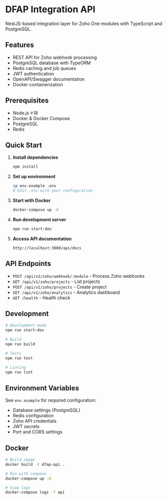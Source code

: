 # DFAP Integration API

NestJS-based integration layer for Zoho One modules with TypeScript and PostgreSQL.

## Features

- REST API for Zoho webhook processing
- PostgreSQL database with TypeORM
- Redis caching and job queues
- JWT authentication
- OpenAPI/Swagger documentation
- Docker containerization

## Prerequisites

- Node.js ≥18
- Docker & Docker Compose
- PostgreSQL
- Redis

## Quick Start

1. **Install dependencies**
   ```bash
   npm install
   ```

2. **Set up environment**
   ```bash
   cp env.example .env
   # Edit .env with your configuration
   ```

3. **Start with Docker**
   ```bash
   docker-compose up -d
   ```

4. **Run development server**
   ```bash
   npm run start:dev
   ```

5. **Access API documentation**
   ```
   http://localhost:3000/api/docs
   ```

## API Endpoints

- `POST /api/v1/zoho/webhook/:module` - Process Zoho webhooks
- `GET /api/v1/zoho/projects` - List projects
- `POST /api/v1/zoho/projects` - Create project
- `GET /api/v1/zoho/analytics` - Analytics dashboard
- `GET /health` - Health check

## Development

```bash
# Development mode
npm run start:dev

# Build
npm run build

# Tests
npm run test

# Linting
npm run lint
```

## Environment Variables

See `env.example` for required configuration:

- Database settings (PostgreSQL)
- Redis configuration
- Zoho API credentials
- JWT secrets
- Port and CORS settings

## Docker

```bash
# Build image
docker build -t dfap-api .

# Run with compose
docker-compose up -d

# View logs
docker-compose logs -f api
``` 